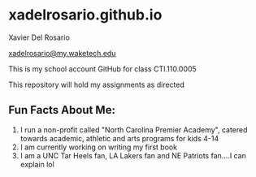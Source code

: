 # xadelrosario.github.io

Xavier Del Rosario

xadelrosario@my.waketech.edu

This is my school account GitHub for class CTI.110.0005

This repository will hold my assignments as directed

Fun Facts About Me:
-
1. I run a non-profit called "North Carolina Premier Academy", catered towards academic, athletic and arts programs for kids 4-14
2. I am currently working on writing my first book
3. I am a UNC Tar Heels fan, LA Lakers fan and NE Patriots fan....I can explain lol
